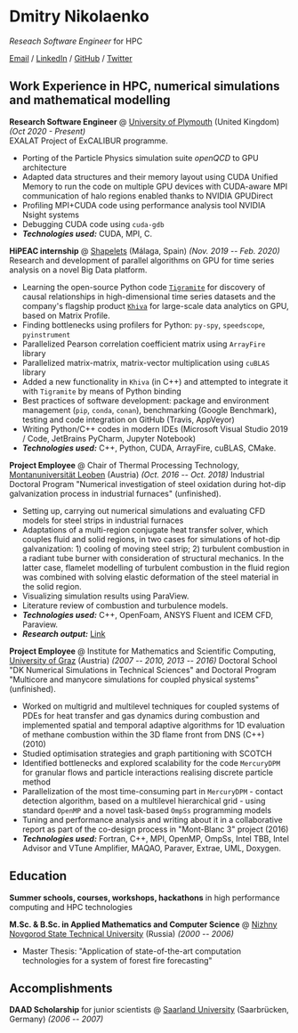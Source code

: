 # Dmitry Nikolaenko

_Reseach Software Engineer_ for HPC <br>

[Email](mailto:dmitry.nikolaenko@yahoo.com) / [LinkedIn](https://www.linkedin.com/in/parnumeric/) / [GitHub](https://github.com/parnumeric/) / [Twitter](https://twitter.com/parnumeric/)

## Work Experience in HPC, numerical simulations and mathematical modelling

**Research Software Engineer** @ [University of Plymouth](https://www.plymouth.ac.uk/) (United Kingdom) _(Oct 2020 - Present)_ <br>
EXALAT Project of ExCALIBUR programme.
- Porting of the Particle Physics simulation suite _openQCD_ to GPU architecture
- Adapted data structures and their memory layout using CUDA Unified Memory to run the code on multiple GPU devices with CUDA-aware MPI communication of halo regions enabled thanks to NVIDIA GPUDirect
- Profiling MPI+CUDA code using performance analysis tool NVIDIA Nsight systems
- Debugging CUDA code using `cuda-gdb`
- **_Technologies used:_** CUDA, MPI, C.

**HiPEAC internship** @ [Shapelets](https://shapelets.io/) (Málaga, Spain) _(Nov. 2019 -- Feb. 2020)_
Research and development of parallel algorithms on GPU for time series analysis on a novel Big Data platform.
- Learning the open-source Python code [`Tigramite`](https://jakobrunge.github.io/tigramite/) for discovery of causal relationships in high-dimensional time series datasets and the company's flagship product [`Khiva`](https://khiva.readthedocs.io/en/latest/) for large-scale data analytics on GPU, based on Matrix Profile.
- Finding bottlenecks using profilers for Python: `py-spy`, `speedscope`, `pyinstrument`
- Parallelized Pearson correlation coefficient matrix using `ArrayFire` library
- Parallelized matrix-matrix, matrix-vector multiplication using `cuBLAS` library
- Added a new functionality in `Khiva` (in C++) and attempted to integrate it with `Tigramite` by means of Python binding
- Best practices of software development: package and environment management (`pip`, `conda`, `conan`), benchmarking (Google Benchmark), testing and code integration on GitHub (Travis, AppVeyor)
- Writing Python/C++ codes in modern IDEs (Microsoft Visual Studio 2019 / Code, JetBrains PyCharm, Jupyter Notebook)
- **_Technologies used:_** C++, Python, CUDA, ArrayFire, cuBLAS, CMake.

**Project Employee** @ Chair of Thermal Processing Technology, [Montanuniversität Leoben](https://www.unileoben.ac.at/) (Austria) _(Oct. 2016 -- Oct. 2018)_
Industrial Doctoral Program "Numerical investigation of steel oxidation during hot-dip galvanization process in industrial furnaces" (unfinished).
- Setting up, carrying out numerical simulations and evaluating CFD models for steel strips in industrial furnaces
- Adaptations of a multi-region conjugate heat transfer solver, which couples fluid and solid regions, in two cases for simulations of hot-dip galvanization: 1) cooling of moving steel strip; 2) turbulent combustion in a radiant tube burner with consideration of structural mechanics. In the latter case, flamelet modelling of turbulent combustion in the fluid region was combined with solving elastic deformation of the steel material in the solid region.
- Visualizing simulation results using ParaView.
- Literature review of combustion and turbulence models.
- **_Technologies used:_** C++, OpenFoam, ANSYS Fluent and ICEM CFD, Paraview.
- **_Research output:_** [Link](https://pure.unileoben.ac.at/portal/en/persons/dmitry-nikolaenko(bb711957-9c34-4f41-b689-5c9091336227)/publications.html)

**Project Employee** @ Institute for Mathematics and Scientific Computing, [University of Graz](www.uni-graz.at) (Austria) _(2007 -- 2010, 2013 -- 2016)_
Doctoral School "DK Numerical Simulations in Technical Sciences" and Doctoral Program "Multicore and manycore simulations for coupled physical systems" (unfinished).
- Worked on multigrid and multilevel techniques for coupled systems of PDEs for heat transfer and gas dynamics during combustion and implemented spatial and temporal adaptive algorithms for 1D evaluation of methane combustion within the 3D flame front from DNS (C++) (2010)
- Studied optimisation strategies and graph partitioning with SCOTCH
- Identified bottlenecks and explored scalability for the code `MercuryDPM` for granular flows and particle interactions realising discrete particle method
- Parallelization of the most time-consuming part in `MercuryDPM` - contact detection algorithm, based on a multilevel hierarchical grid - using standard `OpenMP` and a novel task-based `OmpSs` programming models
- Tuning and performance analysis and writing about it in a collaborative report as part of the co-design process in "Mont-Blanc 3" project (2016)
- **_Technologies used:_** Fortran, C++, MPI, OpenMP, OmpSs, Intel TBB, Intel Advisor and VTune Amplifier, MAQAO, Paraver, Extrae, UML, Doxygen.

## Education

**Summer schools, courses, workshops, hackathons** in high performance computing and HPC technologies <br>

**M.Sc. & B.Sc. in Applied Mathematics and Computer Science** @ [Nizhny Novgorod State Technical University](https://en.nntu.ru/) (Russia) _(2000 -- 2006)_
- Master Thesis: "Application of state-of-the-art computation technologies for a system of forest fire forecasting"

## Accomplishments

**DAAD Scholarship** for junior scientists @ [Saarland University](https://www.uni-saarland.de/en/) (Saarbrücken, Germany) _(2006 -- 2007)_
